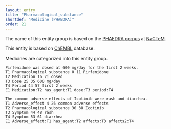 ```yaml
---
layout: entry
title: "Pharmacological_substance"
shortdef: "Medicine (PHAEDRA)"
order: 21
---
```


The name of this entity group is based on the <a href="http://www.nactem.ac.uk/PHAEDRA/">PHAEDRA corpus</a> at <a href="http://www.nactem.ac.uk/">NaCTeM</a>.

This entity is based on <a href="https://www.ebi.ac.uk/chembl/">ChEMBL</a> database.

Medicines are categorized into this entity group.

~~~ ann
Pirfenidone was dosed at 600 mg/day for the first 2 weeks.
T1 Pharmacological_substance 0 11 Pirfenidone
T2 Medication 16 21 dosed
T3 Dose 25 35 600 mg/day
T4 Period 44 57 first 2 weeks
E1 Medication:T2 has_agent:T1 dose:T3 period:T4
~~~

~~~ ann
The common adverse effects of Icotinib were rash and diarrhea.
T1 Adverse_effect 4 26 common adverse effects
T2 Pharmacological_substance 30 38 Icotinib
T3 Symptom 44 48 rash
T4 Symptom 53 61 diarrhea
E1 Adverse_effect:T1 has_agent:T2 affects:T3 affects2:T4
~~~


<!-- details -->
